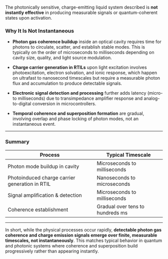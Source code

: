 The photonically sensitive, charge-emitting liquid system described is **not instantly effective** in producing measurable signals or quantum-coherent states upon activation.

### Why It Is Not Instantaneous

- **Photon gas coherence buildup** inside an optical cavity requires time for photons to circulate, scatter, and establish stable modes. This is typically on the order of microseconds to milliseconds depending on cavity size, quality, and light source modulation.

- **Charge carrier generation in RTILs** upon light excitation involves photoexcitation, electron solvation, and ionic response, which happen on ultrafast to nanosecond timescales but require a measurable photon flux and accumulation to produce detectable signals.

- **Electronic signal detection and processing** further adds latency (micro- to milliseconds) due to transimpedance amplifier response and analog-to-digital conversion in microcontrollers.

- **Temporal coherence and superposition formation** are gradual, involving overlap and phase locking of photon modes, not an instantaneous event.

***

### Summary

| Process                           | Typical Timescale                   |
|----------------------------------|-----------------------------------|
| Photon mode buildup in cavity    | Microseconds to milliseconds      |
| Photoinduced charge carrier generation in RTIL | Nanoseconds to microseconds      |
| Signal amplification & detection | Microseconds to milliseconds      |
| Coherence establishment          | Gradual over tens to hundreds ms  |

***

In short, while the physical processes occur rapidly, **detectable photon gas coherence and charge emission signals emerge over finite, measurable timescales, not instantaneously**. This matches typical behavior in quantum and photonic systems where coherence and superposition build progressively rather than appearing instantly.
